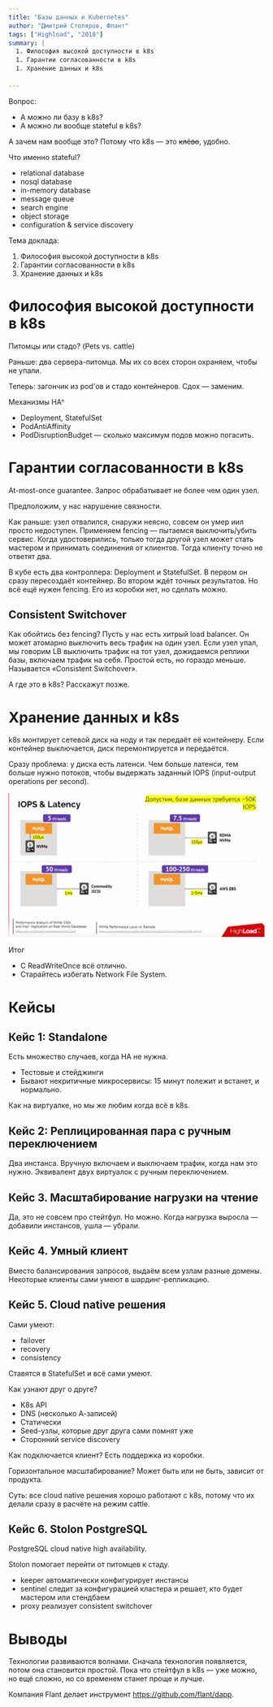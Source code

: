 ```yaml
---
title: "Базы данных и Kubernetes"
author: "Дмитрий Столяров, Флант"
tags: ["Highload", "2018"]
summary: |
  1. Философия высокой доступности в k8s
  1. Гарантии согласованности в k8s
  1. Хранение данных и k8s
    
---
```


Вопрос:

* А можно ли базу в k8s?
* А можно ли вообще stateful в k8s?

А зачем нам вообще это? Потому что k8s — это <strike> клёво</strike>, удобно.

Что именно stateful?

* relational database
* nosql database
* in-memory database
* message queue
* search engine
* object storage
* configuration & service discovery

Тема доклада:

1. Философия высокой доступности в k8s
1. Гарантии согласованности в k8s
1. Хранение данных и k8s

# Философия высокой доступности в k8s

Питомцы или стадо? (Pets vs. cattle)

Раньше: два сервера-питомца. Мы их со всех сторон охраняем, чтобы не упали.

Теперь: загончик из pod'ов и стадо контейнеров. Сдох — заменим.

Механизмы HA^

* Deployment, StatefulSet
* PodAntiAffinity
* PodDisruptionBudget — сколько максимум подов можно погасить.

# Гарантии согласованности в k8s

At-most-once guarantee. Запрос обрабатывает не более чем один узел.

Предположим, у нас нарушение связности.

Как раньше: узел отвалился, снаружи неясно, совсем он умер иил просто недоступен. Применяем fencing — пытаемся выключить/убить сервис. Когда удостоверились, только тогда другой узел может стать мастером и принимать соединения от клиентов. Тогда клиенту точно не ответят два.

В кубе есть два контроллера: Deployment и StatefulSet. В первом он сразу пересоздаёт контейнер. Во втором ждёт точных результатов. Но всё ещё нужен fencing. Его из коробки нет, но сделать можно.

## Consistent Switchover

Как обойтись без fencing? Пусть у нас есть хитрый load balancer. Он может атомарно выключить весь трафик на один узел. Если узел упал, мы говорим LB выключить трафик на тот узел, дожидаемся реплики базы, включаем трафик на себя. Простой есть, но гораздо меньше. Называется «Consistent Switchover».

А где это в k8s? Расскажут позже.

# Хранение данных и k8s

k8s монтирует сетевой диск на ноду и так передаёт её контейнеру. Если контейнер выключается, диск перемонтируется и передаётся.

Сразу проблема: у диска есть латенси. Чем больше латенси, тем больше нужно потоков, чтобы выдержать заданный IOPS (input-output operations per second).

![666](../../../images/iops-hell.png)

Итог

* C ReadWriteOnce всё отлично.
* Старайтесь избегать Network File System.

# Кейсы

## Кейс 1: Standalone

Есть множество случаев, когда HA не нужна.

* Тестовые и стейджинги
* Бывают некритичные микросервисы: 15 минут полежит и встанет, и нормально.

Как на виртуалке, но мы же любим когда всё в k8s.

## Кейс 2: Реплицированная пара с ручным переключением

Два инстанса. Вручную включаем и выключаем трафик, когда нам это нужно. Эквивалент двух виртуалок с ручным переключением.

## Кейс 3. Масштабирование нагрузки на чтение

Да, это не совсем про стейтфул. Но можно. Когда нагрузка выросла — добавили инстансов, ушла — убрали.

## Кейс 4. Умный клиент

Вместо балансирования запросов, выдаём всем узлам разные домены. Некоторые клиенты сами умеют в шардинг-репликацию.


## Кейс 5. Cloud native решения

Сами умеют:

* failover
* recovery
* consistency

Ставятся в StatefulSet и всё сами умеют.

Как узнают друг о друге? 

* K8s API
* DNS (несколько А-записей)
* Статически
* Seed-узлы, которые друг друга сами помнят уже
* Сторонний service discovery

Как подключается клиент? Есть поддержка из коробки.

Горизонтальное масштабирование? Может быть или не быть, зависит от продукта.

Суть: все cloud native решения хорошо работают с k8s, потому что их делали сразу в расчёте на режим cattle.

## Кейс 6. Stolon PostgreSQL

PostgreSQL cloud native high availability.

Stolon помогает перейти от питомцев к стаду.

* keeper автоматически конфигурирует инстансы
* sentinel следит за конфигурацией кластера и решает, кто будет мастером или стендбаем
* proxy реализует consistent switchover

# Выводы

Технологии развиваются волнами. Сначала технология появляется, потом она становится простой. Пока что стейтфул в k8s — уже можно, но ещё сложно, но со временем станет проще и лучше.

Компания Flant делает инструмент https://github.com/flant/dapp. 
